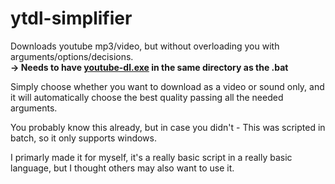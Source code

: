 # ytdl-simplifier
Downloads youtube mp3/video, but without overloading you with arguments/options/decisions.<br>
<b> -> Needs to have [youtube-dl.exe](https://github.com/ytdl-org/youtube-dl) in the same directory as the .bat</b>

Simply choose whether you want to download as a video or sound only, and it will automatically choose the best quality passing all the needed arguments.

You probably know this already, but in case you didn't - This was scripted in batch, so it only supports windows.

I primarly made it for myself, it's a really basic script in a really basic language, but I thought others may also want to use it.
